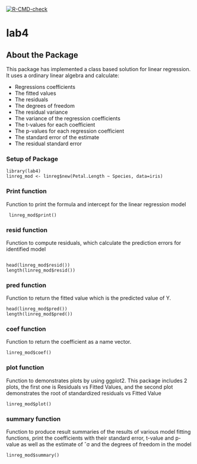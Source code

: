 <!-- badges: start -->
  [![R-CMD-check](https://github.com/Monmo538/lab4/actions/workflows/R-CMD-check.yaml/badge.svg)](https://github.com/Monmo538/lab4/actions/workflows/R-CMD-check.yaml)
  <!-- badges: end -->
# lab4


## About the Package
This package has implemented a class based solution for linear regression. It uses a ordinary linear algebra and calculate:

* Regressions coefficients
* The fitted values
* The residuals
* The degrees of freedom
* The residual variance
* The variance of the regression coefficients
* The t-values for each coefficient
* The p-values for each regression coefficient
* The standard error of the estimate
* The residual standard error


### Setup of Package 
```{r setup}
library(lab4)
linreg_mod <- linreg$new(Petal.Length ~ Species, data=iris)
```

### Print function
Function to print the formula and intercept for the linear regression model
```{r}
 linreg_mod$print()
```

### resid function 
Function to compute residuals, which calculate the prediction errors for identified model
```{r}

head(linreg_mod$resid())
length(linreg_mod$resid())
```
### pred function 
Function to return the fitted value which is the predicted value of Y.
```{r}
head(linreg_mod$pred())
length(linreg_mod$pred())
```

### coef function 
Function to return the coefficient as a name vector. 
```{r}
linreg_mod$coef()
```

### plot function 

Function to demonstrates plots by using ggplot2. This package includes 2 plots, the first one is Residuals vs Fitted Values, and the second plot demonstrates the root of standardized residuals vs Fitted Value   
```{r}
linreg_mod$plot()
```
### summary function 
Function to produce result summaries of the results of various model fitting functions, print the coefficients with their standard error, t-value and p-value as well as the estimate of ˆσ and the degrees of freedom in the model
```{r}
linreg_mod$summary()
```

